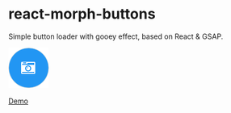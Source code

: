 # react-morph-buttons

Simple button loader with gooey effect, based on React & GSAP. 

![Img](https://raw.githubusercontent.com/friktor/react-morph-buttons/master/demo/img/loader.png)

[Demo](http://friktor.github.io/react-morph-buttons/)

